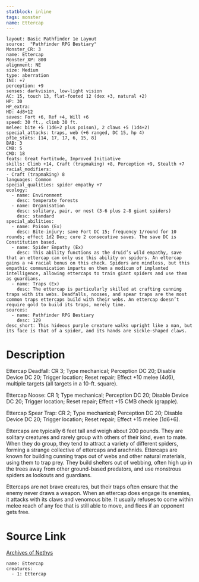 ```yaml
---
statblock: inline
tags: monster
name: Ettercap
---
```

```statblock
layout: Basic Pathfinder 1e Layout
source:  "Pathfinder RPG Bestiary"
Monster_CR: 3
name: Ettercap
Monster_XP: 800
alignment: NE
size: Medium
type: aberration
INI: +7
perception: +9
senses: darkvision, low-light vision
AC: 15, touch 13, flat-footed 12 (dex +3, natural +2)
HP: 30
HP_extra: 
HD: 4d8+12
saves: Fort +6, Ref +4, Will +6
speed: 30 ft., climb 30 ft.
melee: bite +5 (1d6+2 plus poison), 2 claws +5 (1d4+2)
special_attacks: traps, web (+6 ranged, DC 15, hp 4)
pf1e_stats: [14, 17, 17, 6, 15, 8]
BAB: 3
CMB: 5
CMD: 18
feats: Great Fortitude, Improved Initiative
skills: Climb +14, Craft (trapmaking) +8, Perception +9, Stealth +7
racial_modifiers:
- Craft (trapmaking) 8
languages: Common
special_qualities: spider empathy +7
ecology:
  - name: Environment
    desc: temperate forests
  - name: Organisation
    desc: solitary, pair, or nest (3-6 plus 2-8 giant spiders)
    desc: standard
special_abilities:
  - name: Poison (Ex)
    desc: Bite-injury; save Fort DC 15; frequency 1/round for 10 rounds; effect 1d2 Dex; cure 2 consecutive saves. The save DC is Constitution based.
  - name: Spider Empathy (Ex)
    desc: This ability functions as the druid’s wild empathy, save that an ettercap can only use this ability on spiders. An ettercap gains a +4 racial bonus on this check. Spiders are mindless, but this empathic communication imparts on them a modicum of implanted intelligence, allowing ettercaps to train giant spiders and use them as guardians.
  - name: Traps (Ex)
    desc: The ettercap is particularly skilled at crafting cunning traps with its webs. Deadfalls, nooses, and spear traps are the most common traps ettercaps build with their webs. An ettercap doesn’t require gold to build its traps, merely time.
sources:
  - name: Pathfinder RPG Bestiary
    desc: 129
desc_short: This hideous purple creature walks upright like a man, but its face is that of a spider, and its hands are sickle-shaped claws.
```
# Description
Ettercap Deadfall: CR 3; Type mechanical; Perception DC 20; Disable Device DC 20; Trigger location; Reset repair; Effect +10 melee (4d6), multiple targets (all targets in a 10-ft. square).

Ettercap Noose: CR 1; Type mechanical; Perception DC 20; Disable Device DC 20; Trigger location; Reset repair; Effect +15 CMB check (grapple).

Ettercap Spear Trap: CR 2; Type mechanical; Perception DC 20; Disable Device DC 20; Trigger location; Reset repair; Effect +15 melee (1d6+6).

Ettercaps are typically 6 feet tall and weigh about 200 pounds. They are solitary creatures and rarely group with others of their kind, even to mate. When they do group, they tend to attract a variety of different spiders, forming a strange collective of ettercaps and arachnids. Ettercaps are known for building cunning traps out of webs and other natural materials, using them to trap prey. They build shelters out of webbing, often high up in the trees away from other ground-based predators, and use monstrous spiders as lookouts and guardians.

Ettercaps are not brave creatures, but their traps often ensure that the enemy never draws a weapon. When an ettercap does engage its enemies, it attacks with its claws and venomous bite. It usually refuses to come within melee reach of any foe that is still able to move, and flees if an opponent gets free.
# Source Link
[Archives of Nethys](https://aonprd.com/MonsterDisplay.aspx?ItemName=Ettercap)
```encounter-table
name: Ettercap
creatures:
  - 1: Ettercap
```
